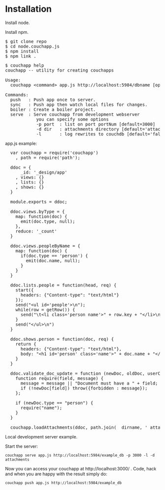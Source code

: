 # Installation

Install node.

Install npm.

<pre>
$ git clone repo
$ cd node.couchapp.js
$ npm install
$ npm link .
</pre>

<pre>
$ couchapp help
couchapp -- utility for creating couchapps

Usage:
  couchapp &lt;command> app.js http://localhost:5984/dbname [opts]

Commands:
  push   : Push app once to server.
  sync   : Push app then watch local files for changes.
  boiler : Create a boiler project.
  serve  : Serve couchapp from development webserver
            you can specify some options
            -p port  : list on port portNum [default=3000]
            -d dir   : attachments directory [default='attachments']
            -l       : log rewrites to couchdb [default='false']
</pre>

app.js example:

<pre>
  var couchapp = require('couchapp')
    , path = require('path');

  ddoc = {
      _id: '_design/app'
    , views: {}
    , lists: {}
    , shows: {} 
  }

  module.exports = ddoc;

  ddoc.views.byType = {
    map: function(doc) {
      emit(doc.type, null);
    },
    reduce: '_count'
  }

  ddoc.views.peopleByName = {
    map: function(doc) {
      if(doc.type == 'person') {
        emit(doc.name, null);
      }
    }
  }

  ddoc.lists.people = function(head, req) {
    start({
      headers: {"Content-type": "text/html"}
    });
    send("&lt;ul id='people'>\n");
    while(row = getRow()) {
      send("\t&lt;li class='person name'>" + row.key + "&lt;/li>\n");
    }
    send("&lt;/ul>\n")
  }

  ddoc.shows.person = function(doc, req) {
    return {
      headers: {"Content-type": "text/html"},
      body: "&lt;h1 id='person' class='name'>" + doc.name + "&lt;/h1>\n"
    }
  }
  
  ddoc.validate_doc_update = function (newDoc, oldDoc, userCtx) {
    function require(field, message) {
      message = message || "Document must have a " + field;
      if (!newDoc[field]) throw({forbidden : message});
    };

    if (newDoc.type == "person") {
      require("name");
    }
  }

  couchapp.loadAttachments(ddoc, path.join(__dirname, '_attachments'));
</pre>


Local development server example.

Start the server:

    couchapp serve app.js http://localhost:5984/example_db -p 3000 -l -d attachments

Now you can access your couchapp at http://localhost:3000/ . Code, hack and when you are
happy with the result simply do:

    couchapp push app.js http://localhost:5984/example_db
